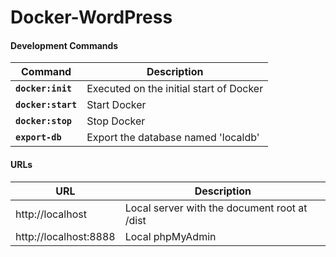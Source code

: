 # Docker-WordPress

#### Development Commands

| Command            | Description                             |
| ------------------ | --------------------------------------- |
| **`docker:init`**  | Executed on the initial start of Docker |
| **`docker:start`** | Start Docker                            |
| **`docker:stop`**  | Stop Docker                             |
| **`export-db`**    | Export the database named 'localdb'     |

#### URLs

| URL                   | Description                                  |
| --------------------- | -------------------------------------------- |
| http://localhost      | Local server with the document root at /dist |
| http://localhost:8888 | Local phpMyAdmin                             |

